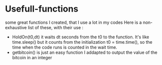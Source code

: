 # Usefull-functions
some great functions I created, that I use a lot in my codes
Here is a non-exhaustive list of these, with their use : 
 * HoldOn(t0,dt)  it waits dt seconds from the t0 to the function. It's like time.sleep() but it counts from the initialization t0 = time.time(), so the time when the code runs is counted in the wait time.
 * getbitcoin()  is just an easy function I addapted to output the value of the bitcoin in an integer
